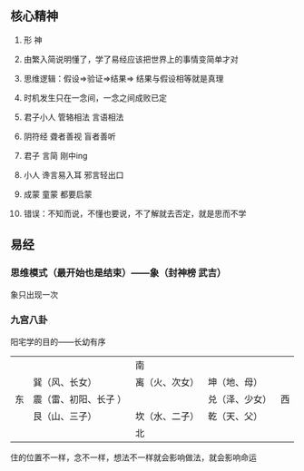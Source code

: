 ## 核心精神

1. 形 神
2. 由繁入简说明懂了，学了易经应该把世界上的事情变简单才对
3. 思维逻辑：假设=>验证=>结果=> 结果与假设相等就是真理
4. 时机发生只在一念间，一念之间成败已定
5. 君子小人 管辂相法 言语相法

1. 阴符经 聋者善视 盲者善听
2. 君子 言简 刚中ing
3. 小人 谗言易入耳 邪言轻出口

6. 成蒙 童蒙 都要启蒙
7. 错误：不知而说，不懂也要说，不了解就去否定，就是思而不学

## 易经

### 思维模式（最开始也是结束）——象（封神榜 武吉）

象只出现一次

### 九宫八卦

阳宅学的目的——长幼有序

|     |             |         |         |     |
| --- | ----------- | ------- | ------- | --- |
|     |             | 南       |         |     |
|     | 巽（风、长女）     | 离（火、次女） | 坤（地、母）  |     |
| 东   | 震（雷、初阳、长子 ） |         | 兑（泽、少女） | 西   |
|     | 艮（山、三子）     | 坎（水、二子） | 乾（天、父）  |     |
|     |             | 北       |         |     |

住的位置不一样，念不一样，想法不一样就会影响做法，就会影响命运